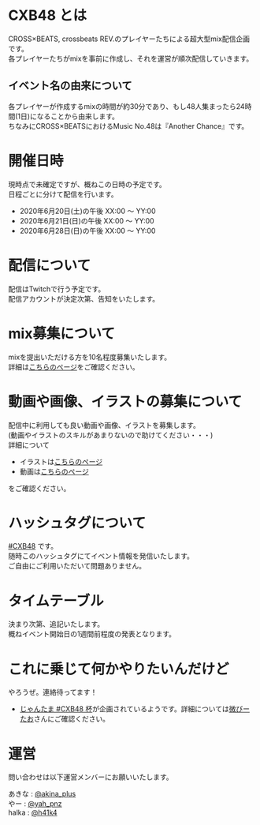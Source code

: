 # CXB48 とは
CROSS×BEATS, crossbeats REV.のプレイヤーたちによる超大型mix配信企画です。  
各プレイヤーたちがmixを事前に作成し、それを運営が順次配信していきます。  

## イベント名の由来について
各プレイヤーが作成するmixの時間が約30分であり、もし48人集まったら24時間(1日)になることから由来します。  
ちなみにCROSS×BEATSにおけるMusic No.48は『Another Chance』です。

# 開催日時
現時点で未確定ですが、概ねこの日時の予定です。  
日程ごとに分けて配信を行います。  
- 2020年6月20日(土)の午後 XX:00 ～ YY:00  
- 2020年6月21日(日)の午後 XX:00 ～ YY:00  
- 2020年6月28日(日)の午後 XX:00 ～ YY:00

# 配信について
配信はTwitchで行う予定です。  
配信アカウントが決定次第、告知をいたします。

# mix募集について
mixを提出いただける方を10名程度募集いたします。  
詳細は[こちらのページ](/recrute/mix.md)をご確認ください。

# 動画や画像、イラストの募集について
配信中に利用しても良い動画や画像、イラストを募集します。  
(動画やイラストのスキルがあまりないので助けてください・・・)  
詳細について
- イラストは[こちらのページ](/recrute/illust.md)
- 動画は[こちらのページ](/recrute/movie.md)

をご確認ください。

# ハッシュタグについて
[#CXB48](https://twitter.com/search?q=%23CXB48) です。  
随時このハッシュタグにてイベント情報を発信いたします。  
ご自由にご利用いただいて問題ありません。

# タイムテーブル
決まり次第、追記いたします。  
概ねイベント開始日の1週間前程度の発表となります。  

# これに乗じて何かやりたいんだけど
やろうぜ。連絡待ってます！
- [じゃんたま #CXB48 杯](https://docs.google.com/forms/d/1yYJK-gx8FtqIBk3sXuCE4KSBZIp4LTj-ll5YVM0rt7w/viewform?edit_requested=true)が企画されているようです。詳細については[微びーたお](https://twitter.com/CROSSXBEATAO)さんにご確認ください。

# 運営
問い合わせは以下運営メンバーにお願いいたします。  
  
あきな : [@akina_plus](https://twitter.com/akina_plus)  
やー : [@yah_pnz](https://twitter.com/yah_pnz)  
halka : [@h41k4](https://twitter.com/h41k4)